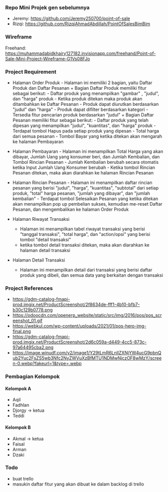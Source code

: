 ### Repo Mini Projek gen sebelumnya
- Jeremy: https://github.com/Jeremy250700/point-of-sale
- Rizqi: https://github.com/RizqiAhmadAbdillah/PointOfSalesBimBim


### Wireframe
Freehand: https://muhammadabidkhairy127182.invisionapp.com/freehand/Point-of-Sale-Mini-Project-Wireframe-G1Vs08FJo


### Project Requirement
+ Halaman Order Produk
      - Halaman ini memiliki 2 bagian, yaitu Daftar Produk dan Daftar Pesanan
      + Bagian Daftar Produk memiliki fitur sebagai berikut:
            - Daftar produk yang menampilkan "gambar" , "judul", dan "harga" produk
            - Ketika produk ditekan maka produk akan ditambahkan ke Daftar Pesanan
            - Produk dapat diurutkan berdasarkan "judul" dan "harga"
            - Produk dapat difilter berdasarkan kategori
            - Tersedia fitur pencarian produk berdasarkan "judul"
      + Bagian Daftar Pesanan memiliki fitur sebagai berikut:
            - Daftar produk yang telah dipesan yang menampilkan "judul", "kuantitas", dan "harga" produk
            - Terdapat tombol Hapus pada setiap produk yang dipesan
            - Total harga dari semua pesanan
            - Tombol Bayar yang ketika ditekan akan mengarah ke halaman Pembayaran

+ Halaman Pembayaran
      - Halaman ini menampilkan Total Harga yang akan dibayar, Jumlah Uang yang konsumer beri, dan Jumlah Kembalian, dan Tombol Rincian Pesanan
      - Jumlah Kembalian berubah secara otomatis ketika Input Jumlah Uang Konsumer berubah
      - Ketika tombol Rincian Pesanan ditekan, maka akan diarahkan ke halaman Rincian Pesanan

+ Halaman Rincian Pesanan
      - Halaman ini menampilkan daftar rincian pesanan yang berisi "judul", "harga", "kuantitas", "subtotal" dari setiap produk,  "total" harga pesanan, "jumlah yang dibayar", dan "jumlah kembalian" 
      - Terdapat tombol Selesaikan Pesanan yang ketika ditekan akan menampilkan pop up pembelian sukses, kemudian me-reset Daftar Pesanan, dan mengembalikan ke halaman Order Produk

- Halaman Riwayat Transaksi
	- Halaman ini menampilkan tabel riwayat transaksi yang berisi "tanggal transaksi", "total harga", dan "action/opsi" yang berisi tombol "detail transaksi"
	- ketika tombol detail transaksi ditekan, maka akan diarahkan ke halaman detail transaksi

- Halaman Detail Transaksi
	- Halaman ini menampilkan detail dari transaksi yang berisi daftar produk yang dibeli, dan semua data yang berkaitan dengan transaksi


### Project References
- https://gdm-catalog-fmapi-prod.imgix.net/ProductScreenshot/2f8634de-fff1-4b10-bfb7-b30c129b0778.png
- https://odoocdn.com/openerp_website/static/src/img/2016/pos/pos_screenshot_01.gif
- https://webkul.com/wp-content/uploads/2021/01/pos-hero-img-final.png
- https://gdm-catalog-fmapi-prod.imgix.net/ProductScreenshot/2d6c059a-d449-4cc5-873c-97a64495cba2.png
- https://image.winudf.com/v2/image1/Y29tLmR6LnllZXNjYW4ucG9pbnQub2Yuc2FsZS5wb3Nfc2NyZWVuXzBfMTU1NDMwNjczOF8wMzY/screen-0.webp?fakeurl=1&type=.webp


### Pembagian Kelompok

#### Kelompok A
- Aqil
- Fadhlan
- Djorgy -> ketua
- Teddi

#### Kelompok B
- Akmal -> ketua
- Faisal
- Arman
- Dzaki

### Todo
- buat trello
- masukin daftar fitur yang akan dibuat ke dalam backlog di trello

